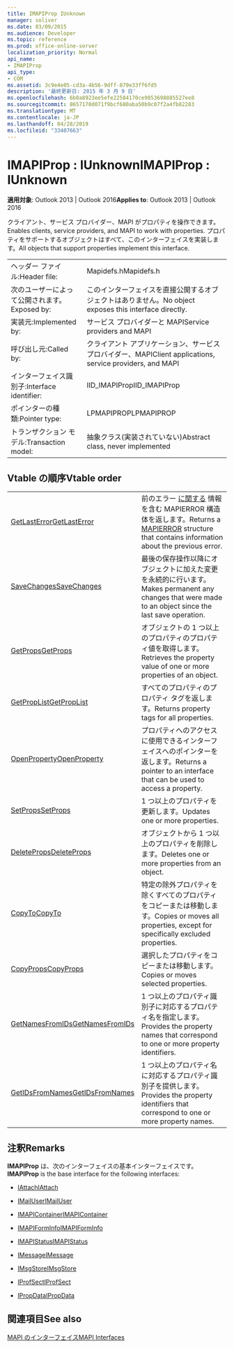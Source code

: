 ```yaml
---
title: IMAPIProp IUnknown
manager: soliver
ms.date: 03/09/2015
ms.audience: Developer
ms.topic: reference
ms.prod: office-online-server
localization_priority: Normal
api_name:
- IMAPIProp
api_type:
- COM
ms.assetid: 3c9e4e05-cd3a-4b56-9dff-879e33ff6fd5
description: '最終更新日: 2015 年 3 月 9 日'
ms.openlocfilehash: 6b0a8923ee5efe22584170ce9853698885527ee8
ms.sourcegitcommit: 8657170d071f9bcf680aba50b9c07f2a4fb82283
ms.translationtype: MT
ms.contentlocale: ja-JP
ms.lasthandoff: 04/28/2019
ms.locfileid: "33407663"
---
```

# <a name="imapiprop--iunknown"></a><span data-ttu-id="8614e-103">IMAPIProp : IUnknown</span><span class="sxs-lookup"><span data-stu-id="8614e-103">IMAPIProp : IUnknown</span></span>

  
  
<span data-ttu-id="8614e-104">**適用対象**: Outlook 2013 | Outlook 2016</span><span class="sxs-lookup"><span data-stu-id="8614e-104">**Applies to**: Outlook 2013 | Outlook 2016</span></span> 
  
<span data-ttu-id="8614e-105">クライアント、サービス プロバイダー、MAPI がプロパティを操作できます。</span><span class="sxs-lookup"><span data-stu-id="8614e-105">Enables clients, service providers, and MAPI to work with properties.</span></span> <span data-ttu-id="8614e-106">プロパティをサポートするオブジェクトはすべて、このインターフェイスを実装します。</span><span class="sxs-lookup"><span data-stu-id="8614e-106">All objects that support properties implement this interface.</span></span>
  
|||
|:-----|:-----|
|<span data-ttu-id="8614e-107">ヘッダー ファイル:</span><span class="sxs-lookup"><span data-stu-id="8614e-107">Header file:</span></span>  <br/> |<span data-ttu-id="8614e-108">Mapidefs.h</span><span class="sxs-lookup"><span data-stu-id="8614e-108">Mapidefs.h</span></span>  <br/> |
|<span data-ttu-id="8614e-109">次のユーザーによって公開されます。</span><span class="sxs-lookup"><span data-stu-id="8614e-109">Exposed by:</span></span>  <br/> |<span data-ttu-id="8614e-110">このインターフェイスを直接公開するオブジェクトはありません。</span><span class="sxs-lookup"><span data-stu-id="8614e-110">No object exposes this interface directly.</span></span>  <br/> |
|<span data-ttu-id="8614e-111">実装元:</span><span class="sxs-lookup"><span data-stu-id="8614e-111">Implemented by:</span></span>  <br/> |<span data-ttu-id="8614e-112">サービス プロバイダーと MAPI</span><span class="sxs-lookup"><span data-stu-id="8614e-112">Service providers and MAPI</span></span>  <br/> |
|<span data-ttu-id="8614e-113">呼び出し元:</span><span class="sxs-lookup"><span data-stu-id="8614e-113">Called by:</span></span>  <br/> |<span data-ttu-id="8614e-114">クライアント アプリケーション、サービス プロバイダー、MAPI</span><span class="sxs-lookup"><span data-stu-id="8614e-114">Client applications, service providers, and MAPI</span></span>  <br/> |
|<span data-ttu-id="8614e-115">インターフェイス識別子:</span><span class="sxs-lookup"><span data-stu-id="8614e-115">Interface identifier:</span></span>  <br/> |<span data-ttu-id="8614e-116">IID_IMAPIProp</span><span class="sxs-lookup"><span data-stu-id="8614e-116">IID_IMAPIProp</span></span>  <br/> |
|<span data-ttu-id="8614e-117">ポインターの種類:</span><span class="sxs-lookup"><span data-stu-id="8614e-117">Pointer type:</span></span>  <br/> |<span data-ttu-id="8614e-118">LPMAPIPROP</span><span class="sxs-lookup"><span data-stu-id="8614e-118">LPMAPIPROP</span></span>  <br/> |
|<span data-ttu-id="8614e-119">トランザクション モデル:</span><span class="sxs-lookup"><span data-stu-id="8614e-119">Transaction model:</span></span>  <br/> |<span data-ttu-id="8614e-120">抽象クラス(実装されていない)</span><span class="sxs-lookup"><span data-stu-id="8614e-120">Abstract class, never implemented</span></span>  <br/> |
   
## <a name="vtable-order"></a><span data-ttu-id="8614e-121">Vtable の順序</span><span class="sxs-lookup"><span data-stu-id="8614e-121">Vtable order</span></span>

|||
|:-----|:-----|
|[<span data-ttu-id="8614e-122">GetLastError</span><span class="sxs-lookup"><span data-stu-id="8614e-122">GetLastError</span></span>](imapiprop-getlasterror.md) <br/> |<span data-ttu-id="8614e-123">前のエラー [に関する](mapierror.md) 情報を含む MAPIERROR 構造体を返します。</span><span class="sxs-lookup"><span data-stu-id="8614e-123">Returns a [MAPIERROR](mapierror.md) structure that contains information about the previous error.</span></span>  <br/> |
|[<span data-ttu-id="8614e-124">SaveChanges</span><span class="sxs-lookup"><span data-stu-id="8614e-124">SaveChanges</span></span>](imapiprop-savechanges.md) <br/> |<span data-ttu-id="8614e-125">最後の保存操作以降にオブジェクトに加えた変更を永続的に行います。</span><span class="sxs-lookup"><span data-stu-id="8614e-125">Makes permanent any changes that were made to an object since the last save operation.</span></span>  <br/> |
|[<span data-ttu-id="8614e-126">GetProps</span><span class="sxs-lookup"><span data-stu-id="8614e-126">GetProps</span></span>](imapiprop-getprops.md) <br/> |<span data-ttu-id="8614e-127">オブジェクトの 1 つ以上のプロパティのプロパティ値を取得します。</span><span class="sxs-lookup"><span data-stu-id="8614e-127">Retrieves the property value of one or more properties of an object.</span></span>  <br/> |
|[<span data-ttu-id="8614e-128">GetPropList</span><span class="sxs-lookup"><span data-stu-id="8614e-128">GetPropList</span></span>](imapiprop-getproplist.md) <br/> |<span data-ttu-id="8614e-129">すべてのプロパティのプロパティ タグを返します。</span><span class="sxs-lookup"><span data-stu-id="8614e-129">Returns property tags for all properties.</span></span>  <br/> |
|[<span data-ttu-id="8614e-130">OpenProperty</span><span class="sxs-lookup"><span data-stu-id="8614e-130">OpenProperty</span></span>](imapiprop-openproperty.md) <br/> |<span data-ttu-id="8614e-131">プロパティへのアクセスに使用できるインターフェイスへのポインターを返します。</span><span class="sxs-lookup"><span data-stu-id="8614e-131">Returns a pointer to an interface that can be used to access a property.</span></span>  <br/> |
|[<span data-ttu-id="8614e-132">SetProps</span><span class="sxs-lookup"><span data-stu-id="8614e-132">SetProps</span></span>](imapiprop-setprops.md) <br/> |<span data-ttu-id="8614e-133">1 つ以上のプロパティを更新します。</span><span class="sxs-lookup"><span data-stu-id="8614e-133">Updates one or more properties.</span></span>  <br/> |
|[<span data-ttu-id="8614e-134">DeleteProps</span><span class="sxs-lookup"><span data-stu-id="8614e-134">DeleteProps</span></span>](imapiprop-deleteprops.md) <br/> |<span data-ttu-id="8614e-135">オブジェクトから 1 つ以上のプロパティを削除します。</span><span class="sxs-lookup"><span data-stu-id="8614e-135">Deletes one or more properties from an object.</span></span>  <br/> |
|[<span data-ttu-id="8614e-136">CopyTo</span><span class="sxs-lookup"><span data-stu-id="8614e-136">CopyTo</span></span>](imapiprop-copyto.md) <br/> |<span data-ttu-id="8614e-137">特定の除外プロパティを除くすべてのプロパティをコピーまたは移動します。</span><span class="sxs-lookup"><span data-stu-id="8614e-137">Copies or moves all properties, except for specifically excluded properties.</span></span>  <br/> |
|[<span data-ttu-id="8614e-138">CopyProps</span><span class="sxs-lookup"><span data-stu-id="8614e-138">CopyProps</span></span>](imapiprop-copyprops.md) <br/> |<span data-ttu-id="8614e-139">選択したプロパティをコピーまたは移動します。</span><span class="sxs-lookup"><span data-stu-id="8614e-139">Copies or moves selected properties.</span></span>  <br/> |
|[<span data-ttu-id="8614e-140">GetNamesFromIDs</span><span class="sxs-lookup"><span data-stu-id="8614e-140">GetNamesFromIDs</span></span>](imapiprop-getnamesfromids.md) <br/> |<span data-ttu-id="8614e-141">1 つ以上のプロパティ識別子に対応するプロパティ名を指定します。</span><span class="sxs-lookup"><span data-stu-id="8614e-141">Provides the property names that correspond to one or more property identifiers.</span></span>  <br/> |
|[<span data-ttu-id="8614e-142">GetIDsFromNames</span><span class="sxs-lookup"><span data-stu-id="8614e-142">GetIDsFromNames</span></span>](imapiprop-getidsfromnames.md) <br/> |<span data-ttu-id="8614e-143">1 つ以上のプロパティ名に対応するプロパティ識別子を提供します。</span><span class="sxs-lookup"><span data-stu-id="8614e-143">Provides the property identifiers that correspond to one or more property names.</span></span>  <br/> |
   
## <a name="remarks"></a><span data-ttu-id="8614e-144">注釈</span><span class="sxs-lookup"><span data-stu-id="8614e-144">Remarks</span></span>

 <span data-ttu-id="8614e-145">**IMAPIProp** は、次のインターフェイスの基本インターフェイスです。</span><span class="sxs-lookup"><span data-stu-id="8614e-145">**IMAPIProp** is the base interface for the following interfaces:</span></span> 
  
- [<span data-ttu-id="8614e-146">IAttach</span><span class="sxs-lookup"><span data-stu-id="8614e-146">IAttach</span></span>](iattachimapiprop.md)
    
- [<span data-ttu-id="8614e-147">IMailUser</span><span class="sxs-lookup"><span data-stu-id="8614e-147">IMailUser</span></span>](imailuserimapiprop.md)
    
- [<span data-ttu-id="8614e-148">IMAPIContainer</span><span class="sxs-lookup"><span data-stu-id="8614e-148">IMAPIContainer</span></span>](imapicontainerimapiprop.md)
    
- [<span data-ttu-id="8614e-149">IMAPIFormInfo</span><span class="sxs-lookup"><span data-stu-id="8614e-149">IMAPIFormInfo</span></span>](imapiforminfoimapiprop.md)
    
- [<span data-ttu-id="8614e-150">IMAPIStatus</span><span class="sxs-lookup"><span data-stu-id="8614e-150">IMAPIStatus</span></span>](imapistatusimapiprop.md)
    
- [<span data-ttu-id="8614e-151">IMessage</span><span class="sxs-lookup"><span data-stu-id="8614e-151">IMessage</span></span>](imessageimapiprop.md)
    
- [<span data-ttu-id="8614e-152">IMsgStore</span><span class="sxs-lookup"><span data-stu-id="8614e-152">IMsgStore</span></span>](imsgstoreimapiprop.md)
    
- [<span data-ttu-id="8614e-153">IProfSect</span><span class="sxs-lookup"><span data-stu-id="8614e-153">IProfSect</span></span>](iprofsectimapiprop.md)
    
- [<span data-ttu-id="8614e-154">IPropData</span><span class="sxs-lookup"><span data-stu-id="8614e-154">IPropData</span></span>](ipropdataimapiprop.md)
    
## <a name="see-also"></a><span data-ttu-id="8614e-155">関連項目</span><span class="sxs-lookup"><span data-stu-id="8614e-155">See also</span></span>



[<span data-ttu-id="8614e-156">MAPI のインターフェイス</span><span class="sxs-lookup"><span data-stu-id="8614e-156">MAPI Interfaces</span></span>](mapi-interfaces.md)

